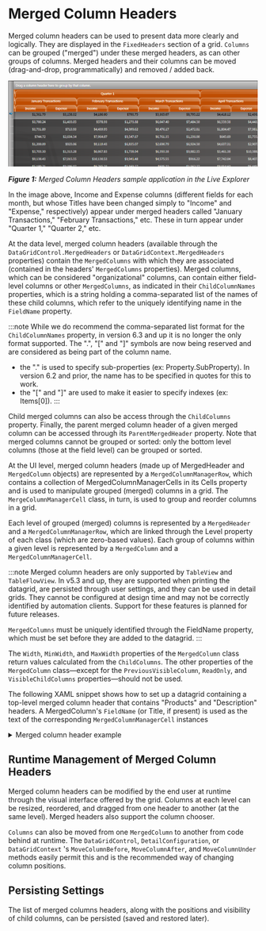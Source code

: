 # Merged Column Headers

Merged column headers can be used to present data more clearly and logically. They are displayed in the `FixedHeaders` section of a grid. `Columns` can be grouped ("merged") under these merged headers, as can other groups of columns. Merged headers and their columns can be moved (drag-and-drop, programmatically) and removed / added back.

![mergedcolumnheaders](/img/mergedcolumnheaders.png)

***Figure 1:** Merged Column Headers sample application in the Live Explorer*

In the image above, Income and Expense columns (different fields for each month, but whose Titles have been changed simply to "Income" and "Expense," respectively) appear under merged headers called "January Transactions," "February Transactions," etc. These in turn appear under "Quarter 1," "Quarter 2," etc.

At the data level, merged column headers (available through the `DataGridControl.MergedHeaders` or `DataGridContext.MergedHeaders` properties) contain the `MergedColumns` with which they are associated (contained in the headers' `MergedColumns` properties). Merged columns, which can be considered "organizational" columns, can contain either field-level columns or other `MergedColumns`, as indicated in their `ChildColumnNames` properties, which is a string holding a comma-separated list of the names of these child columns, which refer to the uniquely identifying name in the `FieldName` property.

:::note
While we do recommend the comma-separated list format for the `ChildColumnNames` property, in version 6.3 and up it is no longer the only format supported. The ".", "[" and "]" symbols are now being reserved and are considered as being part of the column name.

- the "." is used to specify sub-properties (ex: Property.SubProperty). In version 6.2 and prior, the name has to be specified in quotes for this to work.
- the "[" and "]" are used to make it easier to specify indexes (ex: Items[0]).
:::

Child merged columns can also be access through the `ChildColumns` property. Finally, the parent merged column header of a given merged column can be accessed through its `ParentMergedHeader` property. Note that merged columns cannot be grouped or sorted: only the bottom level columns (those at the field level) can be grouped or sorted.

At the UI level, merged column headers (made up of MergedHeader and `MergedColumn` objects) are represented by a `MergedColumnManagerRow`, which contains a collection of MergedColumnManagerCells in its Cells property and is used to manipulate grouped (merged) columns in a grid. The `MergeColumnManagerCell` class, in turn, is used to group and reorder columns in a grid.

Each level of grouped (merged) columns is represented by a `MergedHeader` and a `MergedColumnManagerRow`, which are linked through the Level property of each class (which are zero-based values). Each group of columns within a given level is represented by a `MergedColumn` and a `MergedColumnManagerCell`.

:::note
Merged column headers are only supported by `TableView` and `TableFlowView`. In v5.3 and up, they are supported when printing the datagrid, are persisted through user settings, and they can be used in detail grids. They cannot be configured at design time and may not be correctly identified by automation clients. Support for these features is planned for future releases.

`MergedColumns` must be uniquely identified through the FieldName property, which must be set before they are added to the datagrid.
:::

The `Width`, `MinWidth`, and `MaxWidth` properties of the `MergedColumn` class return values calculated from the `ChildColumns`. The other properties of the `MergedColumn` class—except for the `PreviousVisibleColumn`, `ReadOnly`, and `VisibleChildColumns` properties—should not be used.

The following XAML snippet shows how to set up a datagrid containing a top-level merged column header that contains "Products" and "Description" headers. A MergedColumn's `FieldName` (or Title, if present) is used as the text of the corresponding `MergedColumnManagerCell` instances

<details>

  <summary>Merged column header example</summary>

  ```xml
  <xcdg:DataGridControl x:Name="grid"
                      ItemsSource="{Binding Source={StaticResource cvsTransactions}}"
                      ReadOnly="True"
                      NavigationBehavior="RowOnly">
  <xcdg:DataGridControl.Resources>
    <!-- These implicit styles that are local to this DataGridControl are an
                 elegant way to set some desired default values of various grid elements. -->
    <ResourceDictionary>
      <Style TargetType="xcdg:MergedColumnManagerRow">
        <Setter Property="AllowColumnReorder"
                Value="{Binding ElementName=allowMergedColumnReorderCheckBox,Path=IsChecked}"/>
        <Setter Property="AllowColumnResize"
                Value="{Binding ElementName=allowMergedColumnResizeCheckBox,Path=IsChecked}"/>
      </Style>

      <Style TargetType="xcdg:ColumnManagerRow">
        <Setter Property="AllowColumnReorder"
                Value="{Binding ElementName=allowColumnReorderCheckBox,Path=IsChecked}"/>
        <Setter Property="AllowColumnResize"
                Value="{Binding ElementName=allowColumnResizeCheckBox,Path=IsChecked}"/>
      </Style>
    </ResourceDictionary>
  </xcdg:DataGridControl.Resources>

  <xcdg:DataGridControl.MergedHeaders>
    <xcdg:MergedHeader>
      <xcdg:MergedHeader.MergedColumns>
        <xcdg:MergedColumn FieldName="Quarter1"
                           Title="Quarter 1"
                           CellHorizontalContentAlignment="Center"
                           ChildColumnNames="JanuarySummary,FebruarySummary,MarchSummary" />
        <xcdg:MergedColumn FieldName="Quarter2"
                           Title="Quarter 2"
                           CellHorizontalContentAlignment="Center"
                           ChildColumnNames="AprilSummary,MaySummary,JuneSummary" />
        <xcdg:MergedColumn FieldName="Quarter3"
                           Title="Quarter 3"
                           CellHorizontalContentAlignment="Center"
                           ChildColumnNames="JulySummary,AugustSummary,SeptemberSummary" />
        <xcdg:MergedColumn FieldName="Quarter4"
                           Title="Quarter 4"
                           CellHorizontalContentAlignment="Center"
                           ChildColumnNames="OctoberSummary,NovemberSummary,DecemberSummary" />
      </xcdg:MergedHeader.MergedColumns>
    </xcdg:MergedHeader>
    <xcdg:MergedHeader>
      <xcdg:MergedHeader.MergedColumns>
        <xcdg:MergedColumn FieldName="JanuarySummary"
                           Title="January Transactions"
                           CellHorizontalContentAlignment="Center"
                           ChildColumnNames="JanuaryIncome,JanuaryExpense" />
        <xcdg:MergedColumn FieldName="FebruarySummary"
                           Title="February Transactions"
                           CellHorizontalContentAlignment="Center"
                           ChildColumnNames="FebruaryIncome,FebruaryExpense" />
        <xcdg:MergedColumn FieldName="MarchSummary"
                           Title="March Transactions"
                           CellHorizontalContentAlignment="Center"
                           ChildColumnNames="MarchIncome,MarchExpense" />
        <xcdg:MergedColumn FieldName="AprilSummary"
                           Title="April Transactions"
                           CellHorizontalContentAlignment="Center"
                           ChildColumnNames="AprilIncome,AprilExpense" />
        <xcdg:MergedColumn FieldName="MaySummary"
                           Title="May Transactions"
                           CellHorizontalContentAlignment="Center"
                           ChildColumnNames="MayIncome,MayExpense" />
        <xcdg:MergedColumn FieldName="JuneSummary"
                           Title="June Transactions"
                           CellHorizontalContentAlignment="Center"
                           ChildColumnNames="JuneIncome,JuneExpense" />
        <xcdg:MergedColumn FieldName="JulySummary"
                           Title="July Transactions"
                           CellHorizontalContentAlignment="Center"
                           ChildColumnNames="JulyIncome,JulyExpense" />
        <xcdg:MergedColumn FieldName="AugustSummary"
                           Title="August Transactions"
                           CellHorizontalContentAlignment="Center"
                           ChildColumnNames="AugustIncome,AugustExpense" />
        <xcdg:MergedColumn FieldName="SeptemberSummary"
                           Title="September Transactions"
                           CellHorizontalContentAlignment="Center"
                           ChildColumnNames="SeptemberIncome,SeptemberExpense" />
        <xcdg:MergedColumn FieldName="OctoberSummary"
                           Title="October Transactions"
                           CellHorizontalContentAlignment="Center"
                           ChildColumnNames="OctoberIncome,OctoberExpense" />
        <xcdg:MergedColumn FieldName="NovemberSummary"
                           Title="November Transactions"
                           CellHorizontalContentAlignment="Center"
                           ChildColumnNames="NovemberIncome,NovemberExpense" />
        <xcdg:MergedColumn FieldName="DecemberSummary"
                           Title="December Transactions"
                           CellHorizontalContentAlignment="Center"
                           ChildColumnNames="DecemberIncome,DecemberExpense" />
      </xcdg:MergedHeader.MergedColumns>
    </xcdg:MergedHeader>
  </xcdg:DataGridControl.MergedHeaders>

  <xcdg:DataGridControl.Columns>
    <xcdg:Column FieldName="JanuaryIncome"
                 Title="Income"
                 CellContentTemplate="{StaticResource currencyCellDataTemplate}" />

    <xcdg:Column FieldName="JanuaryExpense"
                 Title="Expense"
                 CellContentTemplate="{StaticResource currencyCellDataTemplate}" />

    <xcdg:Column FieldName="FebruaryIncome"
                 Title="Income"
                 CellContentTemplate="{StaticResource currencyCellDataTemplate}" />

    <xcdg:Column FieldName="FebruaryExpense"
                 Title="Expense"
                 CellContentTemplate="{StaticResource currencyCellDataTemplate}" />

    <xcdg:Column FieldName="MarchIncome"
                 Title="Income"
                 CellContentTemplate="{StaticResource currencyCellDataTemplate}" />

    <xcdg:Column FieldName="MarchExpense"
                 Title="Expense"
                 CellContentTemplate="{StaticResource currencyCellDataTemplate}" />

    <xcdg:Column FieldName="AprilIncome"
                 Title="Income"
                 CellContentTemplate="{StaticResource currencyCellDataTemplate}" />

    <xcdg:Column FieldName="AprilExpense"
                 Title="Expense"
                 CellContentTemplate="{StaticResource currencyCellDataTemplate}" />

    <xcdg:Column FieldName="MayIncome"
                 Title="Income"
                 CellContentTemplate="{StaticResource currencyCellDataTemplate}" />

    <xcdg:Column FieldName="MayExpense"
                 Title="Expense"
                 CellContentTemplate="{StaticResource currencyCellDataTemplate}" />

    <xcdg:Column FieldName="JuneIncome"
                 Title="Income"
                 CellContentTemplate="{StaticResource currencyCellDataTemplate}" />

    <xcdg:Column FieldName="JuneExpense"
                 Title="Expense"
                 CellContentTemplate="{StaticResource currencyCellDataTemplate}" />

    <xcdg:Column FieldName="JulyIncome"
                 Title="Income"
                 CellContentTemplate="{StaticResource currencyCellDataTemplate}" />

    <xcdg:Column FieldName="JulyExpense"
                 Title="Expense"
                 CellContentTemplate="{StaticResource currencyCellDataTemplate}" />

    <xcdg:Column FieldName="AugustIncome"
                 Title="Income"
                 CellContentTemplate="{StaticResource currencyCellDataTemplate}" />

    <xcdg:Column FieldName="AugustExpense"
                 Title="Expense"
                 CellContentTemplate="{StaticResource currencyCellDataTemplate}" />

    <xcdg:Column FieldName="SeptemberIncome"
                 Title="Income"
                 CellContentTemplate="{StaticResource currencyCellDataTemplate}" />

    <xcdg:Column FieldName="SeptemberExpense"
                 Title="Expense"
                 CellContentTemplate="{StaticResource currencyCellDataTemplate}" />

    <xcdg:Column FieldName="OctoberIncome"
                 Title="Income"
                 CellContentTemplate="{StaticResource currencyCellDataTemplate}" />

    <xcdg:Column FieldName="OctoberExpense"
                 Title="Expense"
                 CellContentTemplate="{StaticResource currencyCellDataTemplate}" />

    <xcdg:Column FieldName="NovemberIncome"
                 Title="Income"
                 CellContentTemplate="{StaticResource currencyCellDataTemplate}" />

    <xcdg:Column FieldName="NovemberExpense"
                 Title="Expense"
                 CellContentTemplate="{StaticResource currencyCellDataTemplate}" />

    <xcdg:Column FieldName="DecemberIncome"
                 Title="Income"
                 CellContentTemplate="{StaticResource currencyCellDataTemplate}" />

    <xcdg:Column FieldName="DecemberExpense"
                 Title="Expense"
                 CellContentTemplate="{StaticResource currencyCellDataTemplate}" />

  </xcdg:DataGridControl.Columns>

  <xcdg:DataGridControl.View>
    <!-- In this sample, you can define this resource to specify the default
                 theme this DataGridControl will be in. This is not mandatory, so we
                 use a DynamicResource to silently ignore its absence. -->
    <xcdg:TableflowView Theme="{DynamicResource defaultTheme}"
                        AllowColumnChooser="{Binding Source={x:Static local:ConfigurationData.Singleton}, Path=AllowColumnChooser}"
                        ShowFixedColumnSplitter="{Binding Source={x:Static local:ConfigurationData.Singleton}, Path=ShowFixedColumnSplitter}" />
  </xcdg:DataGridControl.View>

</xcdg:DataGridControl>
```
</details>

## Runtime Management of Merged Column Headers
Merged column headers can be modified by the end user at runtime through the visual interface offered by the grid. Columns at each level can be resized, reordered, and dragged from one header to another (at the same level). Merged headers also support the column chooser.

`Columns` can also be moved from one `MergedColumn` to another from code behind at runtime. The `DataGridControl`, `DetailConfiguration`, or `DataGridContext` 's `MoveColumnBefore`, `MoveColumnAfter`, and `MoveColumnUnder` methods easily permit this and is the recommended way of changing column positions. 

## Persisting Settings

The list of merged columns headers, along with the positions and visibility of child columns, can be persisted (saved and restored later).
